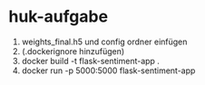 # huk-aufgabe
1. weights_final.h5 und config ordner einfügen
2. (.dockerignore hinzufügen)
3. docker build -t flask-sentiment-app .
4. docker run -p 5000:5000 flask-sentiment-app
